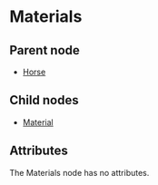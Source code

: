# Materials

## Parent node

* [Horse](../)

## Child nodes

* [Material](material/)

## Attributes

The Materials node has no attributes.


